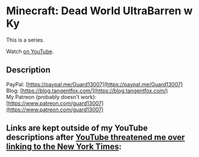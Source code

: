 # Minecraft: Dead World UltraBarren w Ky

This is a series.

Watch [on YouTube](https://www.youtube.com/playlist?list=PLPdVkV7CAru8_ZO95D3ahhFV1DFKbJAuU).

## Description

PayPal: [https://paypal.me/Guard13007](https://paypal.me/Guard13007)  
Blog: [https://blog.tangentfox.com/](https://blog.tangentfox.com/)  
My Patreon (probably doesn't work): [https://www.patreon.com/guard13007](https://www.patreon.com/guard13007)

Links are kept outside of my YouTube descriptions after [YouTube threatened me over linking to the New York Times](../YouTube-threat.md):  
- 
